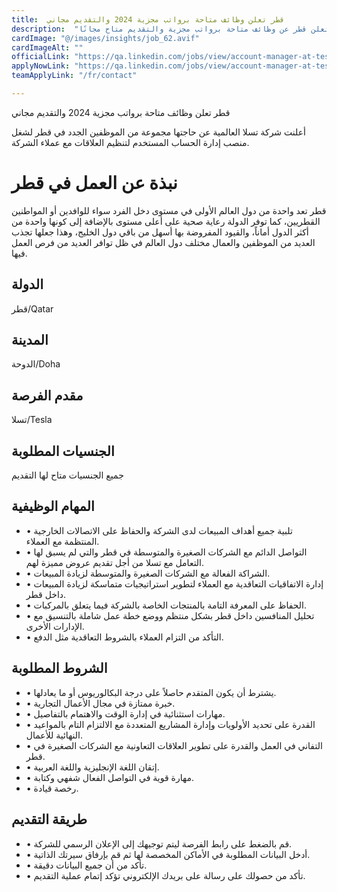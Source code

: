 ```yaml
---
title:  قطر تعلن وظائف متاحة برواتب مجزية 2024 والتقديم مجاني 
description:  "فرصة ذهبية للراغبين في العمل في قطر حيث تعلن قطر عن وظائف متاحة برواتب مجزية والتقديم متاح مجانًا." 
cardImage: "@/images/insights/job_62.avif" 
cardImageAlt: "" 
officialLink: "https://qa.linkedin.com/jobs/view/account-manager-at-tesla-3774704985%3FrefId=9HAxlcJ3ue%2FYuYZIyYfoQg%3D%3D%26#038;trackingId=PNZjzIB8dKpjlPspf97z6A%3D%3D%26#038;position=5%26#038;pageNum=1%26#038;trk=public_jobs_jserp-result_search-card" 
applyNowLink: "https://qa.linkedin.com/jobs/view/account-manager-at-tesla-3774704985%3FrefId=9HAxlcJ3ue%2FYuYZIyYfoQg%3D%3D%26#038;trackingId=PNZjzIB8dKpjlPspf97z6A%3D%3D%26#038;position=5%26#038;pageNum=1%26#038;trk=public_jobs_jserp-result_search-card" 
teamApplyLink: "/fr/contact"

---
```


قطر تعلن وظائف متاحة برواتب مجزية 2024 والتقديم مجاني

أعلنت شركة تسلا العالمية عن حاجتها مجموعة من الموظفين الجدد في قطر لشغل منصب إدارة الحساب المستخدم لتنظيم العلاقات مع عملاء الشركة.

# نبذة عن العمل في قطر

قطر تعد واحدة من دول العالم الأولى في مستوى دخل الفرد سواء للوافدين أو المواطنين القطريين، كما توفر الدولة رعاية صحية على أعلى مستوى بالإضافة إلى كونها واحدة من أكثر الدول أماناً، والقيود المفروضة بها أسهل من باقي دول الخليج، وهذا جعلها تجذب العديد من الموظفين والعمال مختلف دول العالم في ظل توافر العديد من فرص العمل فيها.

## الدولة

قطر/Qatar

## المدينة

الدوحة/Doha

## مقدم الفرصة

تسلا/Tesla

## الجنسيات المطلوبة

جميع الجنسيات متاح لها التقديم

## المهام الوظيفية

- • تلبية جميع أهداف المبيعات لدى الشركة والحفاظ على الاتصالات الخارجية المنتظمة مع العملاء.
- • التواصل الدائم مع الشركات الصغيرة والمتوسطة في قطر والتي لم يسبق لها التعامل مع تسلا من أجل تقديم عروض مميزة لهم.
- • الشراكة الفعالة مع الشركات الصغيرة والمتوسطة لزيادة المبيعات.
- • إدارة الاتفاقيات التعاقدية مع العملاء لتطوير استراتيجيات متماسكة لزيادة المبيعات داخل قطر.
- • الحفاظ على المعرفة التامة بالمنتجات الخاصة بالشركة فيما يتعلق بالمركبات.
- • تحليل المنافسين داخل قطر بشكل منتظم ووضع خطة عمل شاملة بالتنسيق مع الإدارات الأخرى.
- • التأكد من التزام العملاء بالشروط التعاقدية مثل الدفع.

## الشروط المطلوبة

- • يشترط أن يكون المتقدم حاصلاً على درجة البكالوريوس أو ما يعادلها.
- • خبرة ممتازة في مجال الأعمال التجارية.
- • مهارات استثنائية في إدارة الوقت والاهتمام بالتفاصيل.
- • القدرة على تحديد الأولويات وإدارة المشاريع المتعددة مع الالتزام التام بالمواعيد النهائية للأعمال.
- • التفاني في العمل والقدرة على تطوير العلاقات التعاونية مع الشركات الصغيرة في قطر.
- • إتقان اللغة الإنجليزية واللغة العربية.
- • مهارة قوية في التواصل الفعال شفهي وكتابة.
- • رخصة قيادة.

## طريقة التقديم

- • قم بالضغط على رابط الفرصة ليتم توجيهك إلى الإعلان الرسمي للشركة.
- • أدخل البيانات المطلوبة في الأماكن المخصصة لها ثم قم بإرفاق سيرتك الذاتية.
- • تأكد من أن جميع البيانات دقيقة.
- • تأكد من حصولك على رسالة على بريدك الإلكتروني تؤكد إتمام عملية التقديم.

